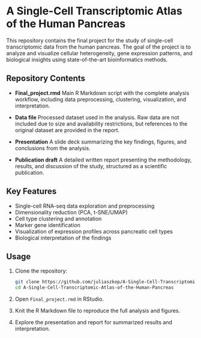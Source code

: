 
# A Single-Cell Transcriptomic Atlas of the Human Pancreas

This repository contains the final project for the study of single-cell transcriptomic data from the human pancreas. The goal of the project is to analyze and visualize cellular heterogeneity, gene expression patterns, and biological insights using state-of-the-art bioinformatics methods.

## Repository Contents

* **Final\_project.rmd**
  Main R Markdown script with the complete analysis workflow, including data preprocessing, clustering, visualization, and interpretation.

* **Data file**
  Processed dataset used in the analysis. Raw data are not included due to size and availability restrictions, but references to the original dataset are provided in the report.

* **Presentation**
  A slide deck summarizing the key findings, figures, and conclusions from the analysis.

* **Publication draft**
  A detailed written report presenting the methodology, results, and discussion of the study, structured as a scientific publication.

## Key Features

* Single-cell RNA-seq data exploration and preprocessing
* Dimensionality reduction (PCA, t-SNE/UMAP)
* Cell type clustering and annotation
* Marker gene identification
* Visualization of expression profiles across pancreatic cell types
* Biological interpretation of the findings


## Usage

1. Clone the repository:

   ```bash
   git clone https://github.com/juliaszkop/A-Single-Cell-Transcriptomic-Atlas-of-the-Human-Pancreas.git
   cd A-Single-Cell-Transcriptomic-Atlas-of-the-Human-Pancreas
   ```

2. Open `Final_project.rmd` in RStudio.

3. Knit the R Markdown file to reproduce the full analysis and figures.

4. Explore the presentation and report for summarized results and interpretation.
